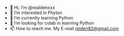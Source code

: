 - 👋 Hi, I’m @realdenxxx
- 👀 I’m interested in Phyton
- 🌱 I’m currently learning Python
- 💞️ I’m looking for colab in learning Python
- 📫 How to reach me. My E-mail relden82@gmail.com

<!---
realdenxxx/realdenxxx is a ✨ special ✨ repository because its `README.md` (this file) appears on your GitHub profile.
You can click the Preview link to take a look at your changes.
--->
